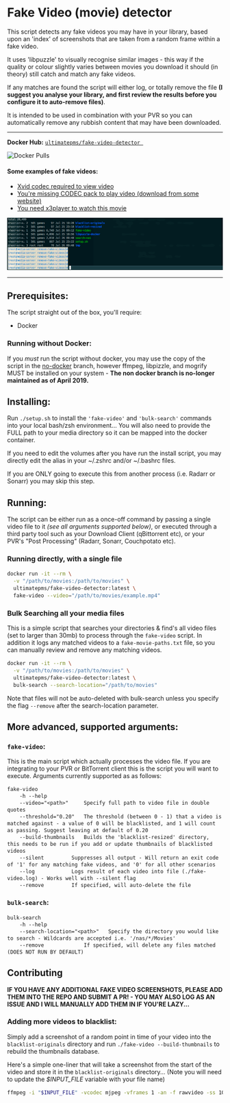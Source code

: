 # Fake Video (movie) detector

This script detects any fake videos you may have in your library, based upon an 'index' of screenshots that are taken from a random frame within a fake video.

It uses 'libpuzzle' to visually recognise similar images - this way if the quality or colour slightly varies between movies you download it should (in theory) still catch and match any fake videos.

If any matches are found the script will either log, or totally remove the file **(I suggest you analyse your library, and first review the results before you configure it to auto-remove files)**.

It is intended to be used in combination with your PVR so you can automatically remove any rubbish content that may have been downloaded.

--------------------------------------------------------

**Docker Hub:** [`ultimatepms/fake-video-detector `](https://hub.docker.com/r/ultimatepms/fake-video-detector)

![Docker Pulls](https://img.shields.io/docker/pulls/ultimatepms/fake-video-detector.png)


#### Some examples of fake videos:
 - [Xvid codec required to view video](blacklist-originals/183030964134081.jpg)
 - [You're missing CODEC pack to play video (download from some website)](blacklist-originals/222612955025266.jpg)
 - [You need x3player to watch this movie](blacklist-originals/483791103037622.jpg)

![Alt text](screenshot.gif?raw=true)

--------------------------------------------------------

## Prerequisites:
The script straight out of the box, you'll require:

- Docker

### Running without Docker:

If you _must_ run the script without docker, you may use the copy of the script in the [no-docker](https://github.com/ultimate-pms/fake-video-detector/tree/no-docker) branch, however ffmpeg, libpizzle, and mogrify MUST be installed on your system - **The non docker branch is no-longer maintained as of April 2019.**

## Installing:
Run `./setup.sh` to install the `'fake-video'` and `'bulk-search'` commands into your local bash/zsh environment... You will also need to provide the FULL path to your media directory so it can be mapped into the docker container.

If you need to edit the volumes after you have run the install script, you may directly edit the alias in your ~/.zshrc and/or ~/.bashrc files.

If you are ONLY going to execute this from another process (i.e. Radarr or Sonarr) you may skip this step.

## Running:

The script can be either run as a once-off command by passing a single video file to it _(see all arguments supported below)_, or executed through a third party tool such as your Download Client (qBittorrent etc), or your PVR's "Post Processing" (Radarr, Sonarr, Couchpotato etc).

### Running directly, with a single file

```bash
docker run -it --rm \
  -v "/path/to/movies:/path/to/movies" \
  ultimatepms/fake-video-detector:latest \
  fake-video --video="/path/to/movies/example.mp4"
```

### Bulk Searching all your media files

This is a simple script that searches your directories & find's all video files (set to larger than 30mb) to process through the `fake-video` script. In addition it logs any matched videos to a `fake-movie-paths.txt` file, so you can manually review and remove any matching videos.

```bash
docker run -it --rm \
  -v "/path/to/movies:/path/to/movies" \
  ultimatepms/fake-video-detector:latest \
  bulk-search --search-location="/path/to/movies"
```
Note that files will not be auto-deleted with bulk-search unless you specify the flag `--remove` after the search-location parameter. 


## More advanced, supported arguments: 
### `fake-video`:

This is the main script which actually processes the video file. If you are integrating to your PVR or BitTorrent client this is the script you will want to execute. Arguments currently supported as as follows:

```
fake-video
	-h --help
	--video="<path>" 	 Specify full path to video file in double quotes
	--threshold="0.20" 	 The threshold (between 0 - 1) that a video is matched against - a value of 0 will be blacklisted, and 1 will count as passing. Suggest leaving at default of 0.20
	--build-thumbnails 	 Builds the 'blacklist-resized' directory, this needs to be run if you add or update thumbnails of blacklisted videos
	--silent 		 Suppresses all output - Will return an exit code of '1' for any matching fake videos, and '0' for all other scenarios
	--log 			 Logs result of each video into file (./fake-video.log) - Works well with --silent flag
	--remove 		 If specified, will auto-delete the file

```

### `bulk-search`:

```
bulk-search
	-h --help
	--search-location="<path>" 	 Specify the directory you would like to search - Wildcards are accepted i.e. '/nas/*/Movies'
	--remove 			 If specified, will delete any files matched (DOES NOT RUN BY DEFAULT)
```

## Contributing

**IF YOU HAVE ANY ADDITIONAL FAKE VIDEO SCREENSHOTS, PLEASE ADD THEM INTO THE REPO AND SUBMIT A PR! - YOU MAY ALSO LOG AS AN ISSUE AND I WILL MANUALLY ADD THEM IN IF YOU'RE LAZY...**

### Adding more videos to blacklist:

Simply add a screenshot of a random point in time of your video into the `blacklist-originals` directory and run `./fake-video --build-thumbnails` to rebuild the thumbnails database.

Here's a simple one-liner that will take a screenshot from the start of the video and store it in the `blacklist-originals` directory... (Note you will need to update the *$INPUT_FILE* variable with your file name)

```bash
ffmpeg -i "$INPUT_FILE" -vcodec mjpeg -vframes 1 -an -f rawvideo -ss 100 -preset veryfast "blacklist-originals/$RANDOM$RANDOM$RANDOM.jpg"
```

